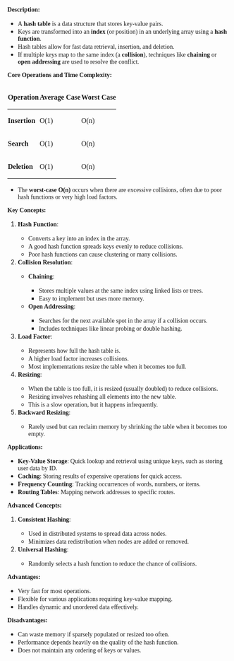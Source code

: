 <p><strong><span style="font-family: 'Times New Roman',serif;">Description:</span></strong></p>
<ul>
<li><span style="font-family: 'Times New Roman',serif;">A <strong>hash table</strong> is a data structure that stores key-value pairs.</span></li>
<li><span style="font-family: 'Times New Roman',serif;">Keys are transformed into an <strong>index</strong> (or position) in an underlying array using a <strong>hash function</strong>.</span></li>
<li><span style="font-family: 'Times New Roman',serif;">Hash tables allow for fast data retrieval, insertion, and deletion.</span></li>
<li><span style="font-family: 'Times New Roman',serif;">If multiple keys map to the same index (a <strong>collision</strong>), techniques like <strong>chaining</strong> or <strong>open addressing</strong> are used to resolve the conflict.</span></li>
</ul>
<p style="text-align: center;"><span style="font-family: 'Times New Roman',serif;"> </span></p>
<p><strong><span style="font-family: 'Times New Roman',serif;">Core Operations and Time Complexity:</span></strong></p>
<table>
<thead>
<tr>
<td style="padding: .75pt .75pt .75pt .75pt;">
<p style="text-align: center;"><strong><span style="font-family: 'Times New Roman',serif;">Operation</span></strong></p>
</td>
<td style="padding: .75pt .75pt .75pt .75pt;">
<p style="text-align: center;"><strong><span style="font-family: 'Times New Roman',serif;">Average Case</span></strong></p>
</td>
<td style="padding: .75pt .75pt .75pt .75pt;">
<p style="text-align: center;"><strong><span style="font-family: 'Times New Roman',serif;">Worst Case</span></strong></p>
</td>
</tr>
</thead>
<tbody>
<tr>
<td style="padding: .75pt .75pt .75pt .75pt;">
<p><strong><span style="font-family: 'Times New Roman',serif;">Insertion</span></strong></p>
</td>
<td style="padding: .75pt .75pt .75pt .75pt;">
<p><span style="font-family: 'Times New Roman',serif;">O(1)</span></p>
</td>
<td style="padding: .75pt .75pt .75pt .75pt;">
<p><span style="font-family: 'Times New Roman',serif;">O(n)</span></p>
</td>
</tr>
<tr>
<td style="padding: .75pt .75pt .75pt .75pt;">
<p><strong><span style="font-family: 'Times New Roman',serif;">Search</span></strong></p>
</td>
<td style="padding: .75pt .75pt .75pt .75pt;">
<p><span style="font-family: 'Times New Roman',serif;">O(1)</span></p>
</td>
<td style="padding: .75pt .75pt .75pt .75pt;">
<p><span style="font-family: 'Times New Roman',serif;">O(n)</span></p>
</td>
</tr>
<tr>
<td style="padding: .75pt .75pt .75pt .75pt;">
<p><strong><span style="font-family: 'Times New Roman',serif;">Deletion</span></strong></p>
</td>
<td style="padding: .75pt .75pt .75pt .75pt;">
<p><span style="font-family: 'Times New Roman',serif;">O(1)</span></p>
</td>
<td style="padding: .75pt .75pt .75pt .75pt;">
<p><span style="font-family: 'Times New Roman',serif;">O(n)</span></p>
</td>
</tr>
</tbody>
</table>
<ul>
<li><span style="font-family: 'Times New Roman',serif;">The <strong>worst-case O(n)</strong> occurs when there are excessive collisions, often due to poor hash functions or very high load factors.</span></li>
</ul>
<p><strong><span style="font-family: 'Times New Roman',serif;">Key Concepts:</span></strong></p>
<ol>
<li><strong><span style="font-family: 'Times New Roman',serif;">Hash Function</span></strong><span style="font-family: 'Times New Roman',serif;">:</span></li>
<ul>
<li><span style="font-family: 'Times New Roman',serif;">Converts a key into an index in the array.</span></li>
<li><span style="font-family: 'Times New Roman',serif;">A good hash function spreads keys evenly to reduce collisions.</span></li>
<li><span style="font-family: 'Times New Roman',serif;">Poor hash functions can cause clustering or many collisions.</span></li>
</ul>
<li><strong><span style="font-family: 'Times New Roman',serif;">Collision Resolution</span></strong><span style="font-family: 'Times New Roman',serif;">:</span></li>
<ul>
<li><strong><span style="font-family: 'Times New Roman',serif;">Chaining</span></strong><span style="font-family: 'Times New Roman',serif;">:</span></li>
<ul>
<li><span style="font-family: 'Times New Roman',serif;">Stores multiple values at the same index using linked lists or trees.</span></li>
<li><span style="font-family: 'Times New Roman',serif;">Easy to implement but uses more memory.</span></li>
</ul>
<li><strong><span style="font-family: 'Times New Roman',serif;">Open Addressing</span></strong><span style="font-family: 'Times New Roman',serif;">:</span></li>
<ul>
<li><span style="font-family: 'Times New Roman',serif;">Searches for the next available spot in the array if a collision occurs.</span></li>
<li><span style="font-family: 'Times New Roman',serif;">Includes techniques like linear probing or double hashing.</span></li>
</ul>
</ul>
<li><strong><span style="font-family: 'Times New Roman',serif;">Load Factor</span></strong><span style="font-family: 'Times New Roman',serif;">:</span></li>
<ul>
<li><span style="font-family: 'Times New Roman',serif;">Represents how full the hash table is.</span></li>
<li><span style="font-family: 'Times New Roman',serif;">A higher load factor increases collisions.</span></li>
<li><span style="font-family: 'Times New Roman',serif;">Most implementations resize the table when it becomes too full.</span></li>
</ul>
<li><strong><span style="font-family: 'Times New Roman',serif;">Resizing</span></strong><span style="font-family: 'Times New Roman',serif;">:</span></li>
<ul>
<li><span style="font-family: 'Times New Roman',serif;">When the table is too full, it is resized (usually doubled) to reduce collisions.</span></li>
<li><span style="font-family: 'Times New Roman',serif;">Resizing involves rehashing all elements into the new table.</span></li>
<li><span style="font-family: 'Times New Roman',serif;">This is a slow operation, but it happens infrequently.</span></li>
</ul>
<li><strong><span style="font-family: 'Times New Roman',serif;">Backward Resizing</span></strong><span style="font-family: 'Times New Roman',serif;">:</span></li>
<ul>
<li><span style="font-family: 'Times New Roman',serif;">Rarely used but can reclaim memory by shrinking the table when it becomes too empty.</span></li>
</ul>
</ol>
<p style="text-align: center;"><span style="font-family: 'Times New Roman',serif;"> </span></p>
<p><strong><span style="font-family: 'Times New Roman',serif;">Applications:</span></strong></p>
<ul>
<li><strong><span style="font-family: 'Times New Roman',serif;">Key-Value Storage</span></strong><span style="font-family: 'Times New Roman',serif;">: Quick lookup and retrieval using unique keys, such as storing user data by ID.</span></li>
<li><strong><span style="font-family: 'Times New Roman',serif;">Caching</span></strong><span style="font-family: 'Times New Roman',serif;">: Storing results of expensive operations for quick access.</span></li>
<li><strong><span style="font-family: 'Times New Roman',serif;">Frequency Counting</span></strong><span style="font-family: 'Times New Roman',serif;">: Tracking occurrences of words, numbers, or items.</span></li>
<li><strong><span style="font-family: 'Times New Roman',serif;">Routing Tables</span></strong><span style="font-family: 'Times New Roman',serif;">: Mapping network addresses to specific routes.</span></li>
</ul>
<p style="text-align: center;"><span style="font-family: 'Times New Roman',serif;"> </span></p>
<p><strong><span style="font-family: 'Times New Roman',serif;">Advanced Concepts:</span></strong></p>
<ol>
<li><strong><span style="font-family: 'Times New Roman',serif;">Consistent Hashing</span></strong><span style="font-family: 'Times New Roman',serif;">:</span></li>
<ul>
<li><span style="font-family: 'Times New Roman',serif;">Used in distributed systems to spread data across nodes.</span></li>
<li><span style="font-family: 'Times New Roman',serif;">Minimizes data redistribution when nodes are added or removed.</span></li>
</ul>
<li><strong><span style="font-family: 'Times New Roman',serif;">Universal Hashing</span></strong><span style="font-family: 'Times New Roman',serif;">:</span></li>
<ul>
<li><span style="font-family: 'Times New Roman',serif;">Randomly selects a hash function to reduce the chance of collisions.</span></li>
</ul>
</ol>
<p style="text-align: center;"><span style="font-family: 'Times New Roman',serif;"> </span></p>
<p><strong><span style="font-family: 'Times New Roman',serif;">Advantages:</span></strong></p>
<ul>
<li><span style="font-family: 'Times New Roman',serif;">Very fast for most operations.</span></li>
<li><span style="font-family: 'Times New Roman',serif;">Flexible for various applications requiring key-value mapping.</span></li>
<li><span style="font-family: 'Times New Roman',serif;">Handles dynamic and unordered data effectively.</span></li>
</ul>
<p><strong><span style="font-family: 'Times New Roman',serif;">Disadvantages:</span></strong></p>
<ul>
<li><span style="font-family: 'Times New Roman',serif;">Can waste memory if sparsely populated or resized too often.</span></li>
<li><span style="font-family: 'Times New Roman',serif;">Performance depends heavily on the quality of the hash function.</span></li>
<li><span style="font-family: 'Times New Roman',serif;">Does not maintain any ordering of keys or values.</span></li>
</ul>